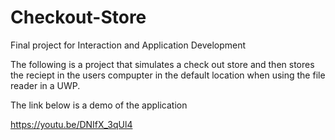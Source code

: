 # Checkout-Store
Final project for Interaction and Application Development

The following is a project that simulates a check out store and then stores the reciept in the users compupter in the default
location when using the file reader in a UWP.

The link below is a demo of the application

https://youtu.be/DNIfX_3qUl4
